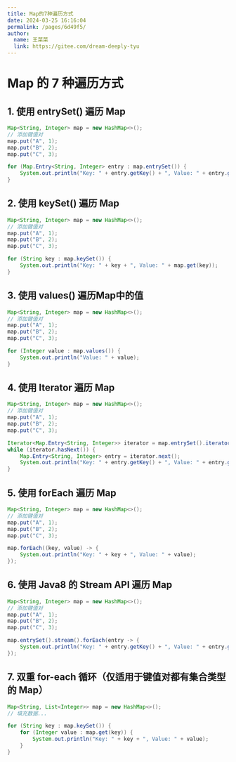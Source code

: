 ```yaml
---
title: Map的7种遍历方式
date: 2024-03-25 16:16:04
permalink: /pages/6d49f5/
author: 
  name: 王菜菜
  link: https://gitee.com/dream-deeply-tyu
---
```

# Map 的 7 种遍历方式

## 1. 使用 entrySet() 遍历 Map

```java
Map<String, Integer> map = new HashMap<>();
// 添加键值对
map.put("A", 1);
map.put("B", 2);
map.put("C", 3);

for (Map.Entry<String, Integer> entry : map.entrySet()) {
    System.out.println("Key: " + entry.getKey() + ", Value: " + entry.getValue());
}
```



## 2. 使用 keySet() 遍历 Map

```java
Map<String, Integer> map = new HashMap<>();
// 添加键值对
map.put("A", 1);
map.put("B", 2);
map.put("C", 3);

for (String key : map.keySet()) {
    System.out.println("Key: " + key + ", Value: " + map.get(key));
}
```



## 3. 使用 values() 遍历Map中的值

```java
Map<String, Integer> map = new HashMap<>();
// 添加键值对
map.put("A", 1);
map.put("B", 2);
map.put("C", 3);

for (Integer value : map.values()) {
    System.out.println("Value: " + value);
}
```



## 4. 使用 Iterator 遍历 Map

```java
Map<String, Integer> map = new HashMap<>();
// 添加键值对
map.put("A", 1);
map.put("B", 2);
map.put("C", 3);

Iterator<Map.Entry<String, Integer>> iterator = map.entrySet().iterator();
while (iterator.hasNext()) {
    Map.Entry<String, Integer> entry = iterator.next();
    System.out.println("Key: " + entry.getKey() + ", Value: " + entry.getValue());
}
```



## 5. 使用 forEach 遍历 Map

```java
Map<String, Integer> map = new HashMap<>();
// 添加键值对
map.put("A", 1);
map.put("B", 2);
map.put("C", 3);

map.forEach((key, value) -> {
    System.out.println("Key: " + key + ", Value: " + value);
});
```



## 6. 使用 Java8 的 Stream API 遍历 Map

```java
Map<String, Integer> map = new HashMap<>();
// 添加键值对
map.put("A", 1);
map.put("B", 2);
map.put("C", 3);

map.entrySet().stream().forEach(entry -> {
    System.out.println("Key: " + entry.getKey() + ", Value: " + entry.getValue());
});
```



## 7. 双重 for-each 循环（仅适用于键值对都有集合类型的 Map）

```java
Map<String, List<Integer>> map = new HashMap<>();
// 填充数据...

for (String key : map.keySet()) {
    for (Integer value : map.get(key)) {
        System.out.println("Key: " + key + ", Value: " + value);
    }
}
```

